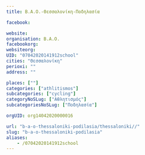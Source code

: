```yaml
---
title: Β.Α.Ο.-Θεσσαλονίκη-Ποδηλασία

facebook:

website:
organisation: Β.Α.Ο.
facebookorg:
websiteorg:
UID: "07042020141912school"
cities: "Θεσσαλονίκη"
perioxi: ""
address: ""

places: [""]
categories: ["athlitismos"]
subcategories: ["cycling"]
categoryNoSLug: ["Αθλητισμός"]
subcategoriesNoSLug: ["Ποδηλασία"]

orgUID: org14042020000016

url: "b-a-o-thessaloniki-podilasia/thessaloniki//"
slug: "b-a-o-thessaloniki-podilasia"
aliases:
    - /07042020141912school
---
```





